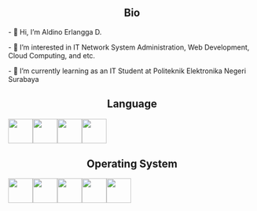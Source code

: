 
<h2 style="text-align:Center">Bio</h2>
<!-- - 👋 Hi, I’m @aed225 -->
<p>- 👋 Hi, I’m Aldino Erlangga D.</p>
<p>- 👀 I’m interested in IT Network System Administration, Web Development, Cloud Computing, and etc.</p>
<p>- 🌱 I’m currently learning as an IT Student at Politeknik Elektronika Negeri Surabaya</p>
<!--- 💞️ I’m looking to collaborate on GitHub
 - 📫 How to reach me ... -->

<!---
aed225/aed225 is a ✨ special ✨ repository because its `README.md` (this file) appears on your GitHub profile.
You can click the Preview link to take a look at your changes.
--->

<h2 style="text-align:Center">Language</h2>
<div style="display:flex">
<img width="50px" height="50px" src="https://cdn.jsdelivr.net/gh/devicons/devicon/icons/c/c-original.svg" />
<img width="50px" height="50px" src="https://cdn.jsdelivr.net/gh/devicons/devicon/icons/html5/html5-original.svg" />
<img width="50px" height="50px" src="https://cdn.jsdelivr.net/gh/devicons/devicon/icons/css3/css3-original.svg" />
<img width="50px" height="50px" src="https://cdn.jsdelivr.net/gh/devicons/devicon/icons/javascript/javascript-original.svg" />
</div>
<h2 style="text-align:Center">Operating System</h2>
<div style="display:flex">
<img width="50px" height="50px" src="https://cdn.jsdelivr.net/gh/devicons/devicon/icons/windows8/windows8-original.svg" />
<img width="50px" height="50px" src="https://cdn.jsdelivr.net/gh/devicons/devicon/icons/debian/debian-original-wordmark.svg" />
<img width="50px" height="50px" src="https://cdn.jsdelivr.net/gh/devicons/devicon/icons/ubuntu/ubuntu-plain-wordmark.svg" />
<img width="50px" height="50px" src="https://cdn.jsdelivr.net/gh/devicons/devicon/icons/centos/centos-original.svg" />
<img width="50px" height="50px" src="https://icons8.com/icon/icons8-kali-linux.svg">
</div>
          
          
